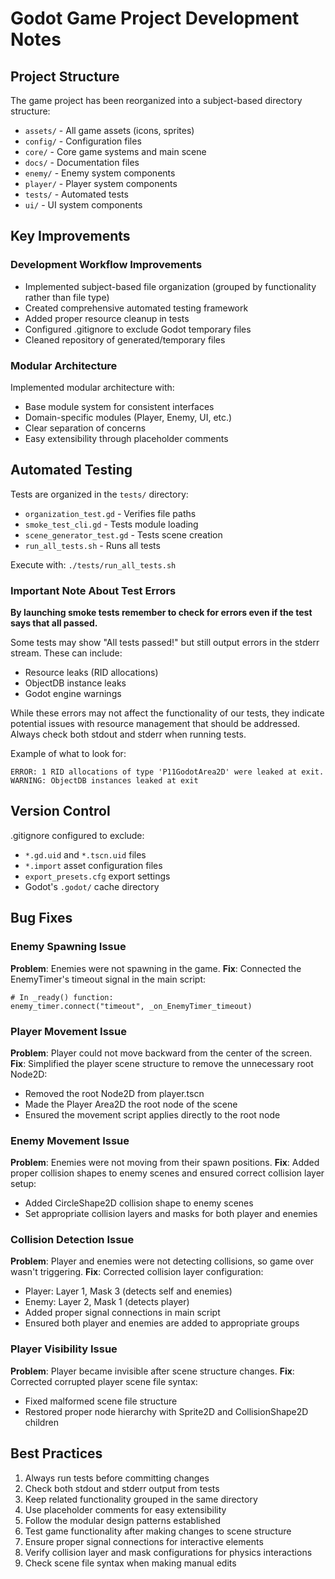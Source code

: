 # Godot Game Project Development Notes

## Project Structure

The game project has been reorganized into a subject-based directory structure:

- `assets/` - All game assets (icons, sprites)
- `config/` - Configuration files 
- `core/` - Core game systems and main scene
- `docs/` - Documentation files
- `enemy/` - Enemy system components
- `player/` - Player system components
- `tests/` - Automated tests
- `ui/` - UI system components

## Key Improvements

### Development Workflow Improvements

- Implemented subject-based file organization (grouped by functionality rather than file type)
- Created comprehensive automated testing framework
- Added proper resource cleanup in tests
- Configured .gitignore to exclude Godot temporary files
- Cleaned repository of generated/temporary files

### Modular Architecture

Implemented modular architecture with:
- Base module system for consistent interfaces
- Domain-specific modules (Player, Enemy, UI, etc.)
- Clear separation of concerns
- Easy extensibility through placeholder comments

## Automated Testing

Tests are organized in the `tests/` directory:

- `organization_test.gd` - Verifies file paths
- `smoke_test_cli.gd` - Tests module loading
- `scene_generator_test.gd` - Tests scene creation
- `run_all_tests.sh` - Runs all tests

Execute with: `./tests/run_all_tests.sh`

### Important Note About Test Errors

**By launching smoke tests remember to check for errors even if the test says that all passed.**

Some tests may show "All tests passed!" but still output errors in the stderr stream. These can include:
- Resource leaks (RID allocations)
- ObjectDB instance leaks
- Godot engine warnings

While these errors may not affect the functionality of our tests, they indicate potential issues with resource management that should be addressed. Always check both stdout and stderr when running tests.

Example of what to look for:
```
ERROR: 1 RID allocations of type 'P11GodotArea2D' were leaked at exit.
WARNING: ObjectDB instances leaked at exit
```

## Version Control

.gitignore configured to exclude:
- `*.gd.uid` and `*.tscn.uid` files
- `*.import` asset configuration files
- `export_presets.cfg` export settings
- Godot's `.godot/` cache directory

## Bug Fixes

### Enemy Spawning Issue
**Problem**: Enemies were not spawning in the game.
**Fix**: Connected the EnemyTimer's timeout signal in the main script:
```gdscript
# In _ready() function:
enemy_timer.connect("timeout", _on_EnemyTimer_timeout)
```

### Player Movement Issue
**Problem**: Player could not move backward from the center of the screen.
**Fix**: Simplified the player scene structure to remove the unnecessary root Node2D:
- Removed the root Node2D from player.tscn
- Made the Player Area2D the root node of the scene
- Ensured the movement script applies directly to the root node

### Enemy Movement Issue
**Problem**: Enemies were not moving from their spawn positions.
**Fix**: Added proper collision shapes to enemy scenes and ensured correct collision layer setup:
- Added CircleShape2D collision shape to enemy scenes
- Set appropriate collision layers and masks for both player and enemies

### Collision Detection Issue
**Problem**: Player and enemies were not detecting collisions, so game over wasn't triggering.
**Fix**: Corrected collision layer configuration:
- Player: Layer 1, Mask 3 (detects self and enemies)
- Enemy: Layer 2, Mask 1 (detects player)
- Added proper signal connections in main script
- Ensured both player and enemies are added to appropriate groups

### Player Visibility Issue
**Problem**: Player became invisible after scene structure changes.
**Fix**: Corrected corrupted player scene file syntax:
- Fixed malformed scene file structure
- Restored proper node hierarchy with Sprite2D and CollisionShape2D children

## Best Practices

1. Always run tests before committing changes
2. Check both stdout and stderr output from tests
3. Keep related functionality grouped in the same directory
4. Use placeholder comments for easy extensibility
5. Follow the modular design patterns established
6. Test game functionality after making changes to scene structure
7. Ensure proper signal connections for interactive elements
8. Verify collision layer and mask configurations for physics interactions
9. Check scene file syntax when making manual edits